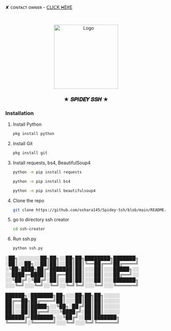 ✘ ᴄᴏɴᴛᴀᴄᴛ ᴏᴡɴᴇʀ - [ᑕᒪIᑕK ᕼEᖇE](t.me/WhiteDevilOp999)

<!-- PROJECT LOGO -->
<br />
<p align="center">
  <a href="https://github.com/OsharaShaveen">
    <img src="https://telegra.ph/file/81126672c2dad75a131c6.jpg" alt="Logo" width="200" height="200">
  </a>

  <h3 align="center">★ 𝑺𝑷𝑰𝑫𝑬𝒀 𝑺𝑺𝑯 ★</h3> 
  
### Installation
1. Install Python
   ```sh
   pkg install python
   ```
2. Install Git
   ```sh
   pkg install git
   ```
3. Install requests, bs4, BeautifulSoup4
   ```sh
   python -m pip install requests
   ```
   ```sh
   python -m pip install bs4
   ```
   ```sh
   python -m pip install beautifulsoup4
   ```
4. Clone the repo
   ```sh
   git clone https://github.com/oshara145/Spidey-Ssh/blob/main/README.md
   ```
5. go to directory ssh creator
   ```sh
   cd ssh-creator
   ```
6. Run ssh.py
   ```sh
   python ssh.py
   ```

░██╗░░░░░░░██╗██╗░░██╗██╗████████╗███████╗
░██║░░██╗░░██║██║░░██║██║╚══██╔══╝██╔════╝
░╚██╗████╗██╔╝███████║██║░░░██║░░░█████╗░░
░░████╔═████║░██╔══██║██║░░░██║░░░██╔══╝░░
░░╚██╔╝░╚██╔╝░██║░░██║██║░░░██║░░░███████╗
░░░╚═╝░░░╚═╝░░╚═╝░░╚═╝╚═╝░░░╚═╝░░░╚══════╝

██████╗░███████╗██╗░░░██╗██╗██╗░░░░░
██╔══██╗██╔════╝██║░░░██║██║██║░░░░░
██║░░██║█████╗░░╚██╗░██╔╝██║██║░░░░░
██║░░██║██╔══╝░░░╚████╔╝░██║██║░░░░░
██████╔╝███████╗░░╚██╔╝░░██║███████╗
╚═════╝░╚══════╝░░░╚═╝░░░╚═╝╚══════╝